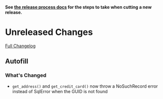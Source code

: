 **See [the release process docs](docs/howtos/cut-a-new-release.md) for the steps to take when cutting a new release.**

# Unreleased Changes

[Full Changelog](https://github.com/mozilla/application-services/compare/v75.1.0...main)

## Autofill

### What's Changed

- `get_address()` and `get_credit_card()` now throw a NoSuchRecord error instead of SqlError when the GUID is not found
